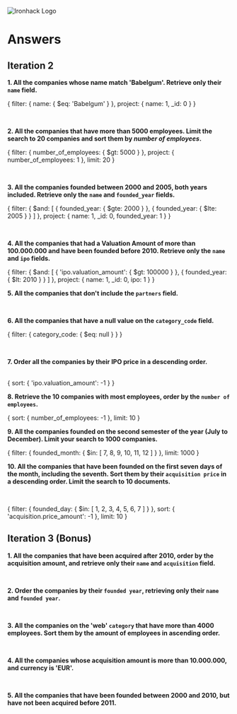 ![Ironhack Logo](https://i.imgur.com/1QgrNNw.png)

# Answers

## Iteration 2

**1. All the companies whose name match 'Babelgum'. Retrieve only their `name` field.**

<!-- Your Query Goes Here -->

{
 filter: {
  name: {
   $eq: 'Babelgum'
  }
 },
 project: {
  name: 1,
  _id: 0
 }
}

<br>

**2. All the companies that have more than 5000 employees. Limit the search to 20 companies and sort them by *number of employees*.**

<!-- Your Query Goes Here -->
{
 filter: {
  number_of_employees: {
   $gt: 5000
  }
 },
 project: {
  number_of_employees: 1
 },
 limit: 20
}

<br>

**3. All the companies founded between 2000 and 2005, both years included. Retrieve only the `name` and `founded_year` fields.**

<!-- Your Query Goes Here -->

{
 filter: {
  $and: [
   {
    founded_year: {
     $gte: 2000
    }
   },
   {
    founded_year: {
     $lte: 2005
    }
   }
  ]
 },
 project: {
  name: 1,
  _id: 0,
  founded_year: 1
 }
}

<br>

**4. All the companies that had a Valuation Amount of more than 100.000.000 and have been founded before 2010. Retrieve only the `name` and `ipo` fields.**

<!-- Your Query Goes Here -->

{
 filter: {
  $and: [
   {
    'ipo.valuation_amount': {
     $gt: 100000
    }
   },
   {
    founded_year: {
     $lt: 2010
    }
   }
  ]
 },
 project: {
  name: 1,
  _id: 0,
  ipo: 1
 }
}
<br>

**5. All the companies that don't include the `partners` field.**

<!-- Your Query Goes Here -->

<br>

**6. All the companies that have a null value on the `category_code` field.**

<!-- Your Query Goes Here -->

{
 filter: {
  category_code: {
   $eq: null
  }
 }
}

<br>

**7. Order all the companies by their IPO price in a descending order.**

<!-- Your Query Goes Here -->

<br>
{
 sort: {
  'ipo.valuation_amount': -1
 }
}

**8. Retrieve the 10 companies with most employees, order by the `number of employees`.**

<!-- Your Query Goes Here -->
{
 sort: {
  number_of_employees: -1
 },
 limit: 10
}
<br>

**9. All the companies founded on the second semester of the year (July to December). Limit your search to 1000 companies.**

<!-- Your Query Goes Here -->
{
 filter: {
  founded_month: {
   $in: [
    7,
    8,
    9,
    10,
    11,
    12
   ]
  }
 },
 limit: 1000
}
<br>

**10. All the companies that have been founded on the first seven days of the month, including the seventh. Sort them by their `acquisition price` in a descending order. Limit the search to 10 documents.**

<!-- Your Query Goes Here -->

<br>

{
 filter: {
  founded_day: {
   $in: [
    1,
    2,
    3,
    4,
    5,
    6,
    7
   ]
  }
 },
 sort: {
  'acquisition.price_amount': -1
 },
 limit: 10
}

## Iteration 3 (Bonus)

**1. All the companies that have been acquired after 2010, order by the acquisition amount, and retrieve only their `name` and `acquisition` field.**

<!-- Your Query Goes Here -->

<br>

**2. Order the companies by their `founded year`, retrieving only their `name` and `founded year`.**

<!-- Your Query Goes Here -->

<br>

**3. All the companies on the 'web' `category` that have more than 4000 employees. Sort them by the amount of employees in ascending order.**

<!-- Your Query Goes Here -->

<br>

**4. All the companies whose acquisition amount is more than 10.000.000, and currency is 'EUR'.**

<!-- Your Query Goes Here -->

<br>

**5. All the companies that have been founded between 2000 and 2010, but have not been acquired before 2011.**

<!-- Your Query Goes Here -->

<br>
